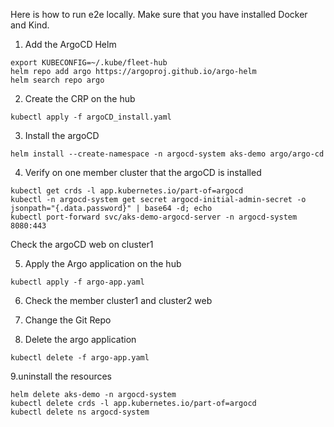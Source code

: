 Here is how to run e2e locally. Make sure that you have installed Docker and Kind.

1. Add the ArgoCD Helm
```shell
export KUBECONFIG=~/.kube/fleet-hub
helm repo add argo https://argoproj.github.io/argo-helm
helm search repo argo
```

2. Create the CRP on the hub
```shell
kubectl apply -f argoCD_install.yaml 
```

3. Install the argoCD
 ```shell
helm install --create-namespace -n argocd-system aks-demo argo/argo-cd
```

4. Verify on one member cluster that the argoCD is installed
```shell
kubectl get crds -l app.kubernetes.io/part-of=argocd
kubectl -n argocd-system get secret argocd-initial-admin-secret -o jsonpath="{.data.password}" | base64 -d; echo
kubectl port-forward svc/aks-demo-argocd-server -n argocd-system 8080:443
```
Check the argoCD web on cluster1

5.  Apply the Argo application on the hub
```shell
kubectl apply -f argo-app.yaml
```

6. Check the member cluster1 and cluster2 web

7. Change the Git Repo

8. Delete the argo application
```shell
kubectl delete -f argo-app.yaml
```

9.uninstall the resources
```shell
helm delete aks-demo -n argocd-system
kubectl delete crds -l app.kubernetes.io/part-of=argocd
kubectl delete ns argocd-system
```